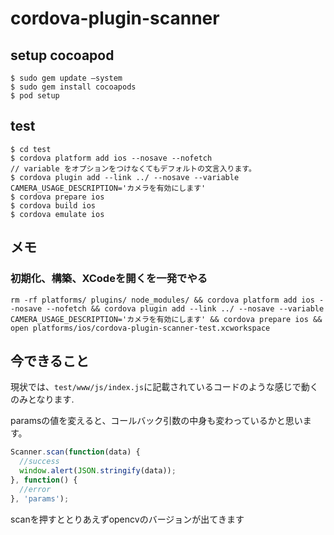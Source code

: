 # cordova-plugin-scanner

## setup cocoapod

```
$ sudo gem update —system
$ sudo gem install cocoapods
$ pod setup
```

## test

```
$ cd test
$ cordova platform add ios --nosave --nofetch
// variable をオプションをつけなくてもデフォルトの文言入ります。
$ cordova plugin add --link ../ --nosave --variable CAMERA_USAGE_DESCRIPTION='カメラを有効にします'
$ cordova prepare ios
$ cordova build ios
$ cordova emulate ios
```

## メモ

### 初期化、構築、XCodeを開くを一発でやる

`rm -rf platforms/ plugins/ node_modules/ && cordova platform add ios --nosave --nofetch && cordova plugin add --link ../ --nosave --variable CAMERA_USAGE_DESCRIPTION='カメラを有効にします' && cordova prepare ios && open platforms/ios/cordova-plugin-scanner-test.xcworkspace`

## 今できること
現状では、`test/www/js/index.js`に記載されているコードのような感じで動くのみとなります.

paramsの値を変えると、コールバック引数の中身も変わっているかと思います。

```js
Scanner.scan(function(data) {
  //success
  window.alert(JSON.stringify(data));
}, function() {
  //error
}, 'params');

```

scanを押すととりあえずopencvのバージョンが出てきます